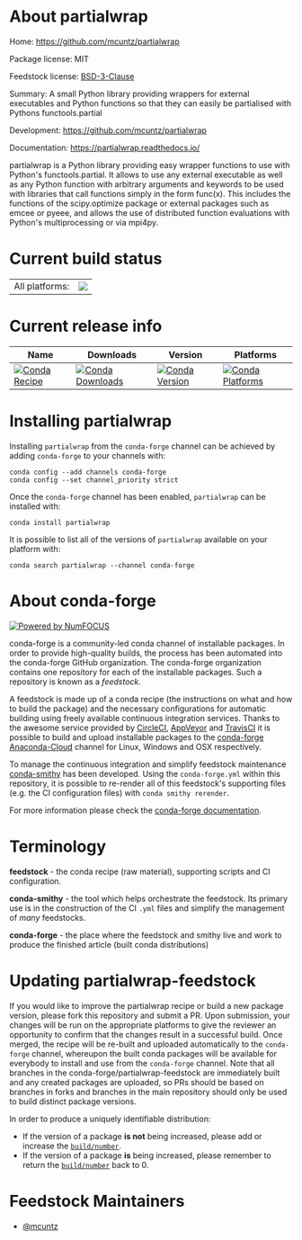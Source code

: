 About partialwrap
=================

Home: https://github.com/mcuntz/partialwrap

Package license: MIT

Feedstock license: [BSD-3-Clause](https://github.com/conda-forge/partialwrap-feedstock/blob/master/LICENSE.txt)

Summary: A small Python library providing wrappers for external executables and Python functions so that they can easily be partialised with Pythons functools.partial

Development: https://github.com/mcuntz/partialwrap

Documentation: https://partialwrap.readthedocs.io/

partialwrap is a Python library providing easy wrapper functions to use with
Python's functools.partial. It allows to use any external executable as well
as any Python function with arbitrary arguments and keywords to be used with
libraries that call functions simply in the form func(x). This includes the
functions of the scipy.optimize package or external packages such as emcee
or pyeee, and allows the use of distributed function evaluations with
Python's multiprocessing or via mpi4py.


Current build status
====================


<table><tr><td>All platforms:</td>
    <td>
      <a href="https://dev.azure.com/conda-forge/feedstock-builds/_build/latest?definitionId=14494&branchName=master">
        <img src="https://dev.azure.com/conda-forge/feedstock-builds/_apis/build/status/partialwrap-feedstock?branchName=master">
      </a>
    </td>
  </tr>
</table>

Current release info
====================

| Name | Downloads | Version | Platforms |
| --- | --- | --- | --- |
| [![Conda Recipe](https://img.shields.io/badge/recipe-partialwrap-green.svg)](https://anaconda.org/conda-forge/partialwrap) | [![Conda Downloads](https://img.shields.io/conda/dn/conda-forge/partialwrap.svg)](https://anaconda.org/conda-forge/partialwrap) | [![Conda Version](https://img.shields.io/conda/vn/conda-forge/partialwrap.svg)](https://anaconda.org/conda-forge/partialwrap) | [![Conda Platforms](https://img.shields.io/conda/pn/conda-forge/partialwrap.svg)](https://anaconda.org/conda-forge/partialwrap) |

Installing partialwrap
======================

Installing `partialwrap` from the `conda-forge` channel can be achieved by adding `conda-forge` to your channels with:

```
conda config --add channels conda-forge
conda config --set channel_priority strict
```

Once the `conda-forge` channel has been enabled, `partialwrap` can be installed with:

```
conda install partialwrap
```

It is possible to list all of the versions of `partialwrap` available on your platform with:

```
conda search partialwrap --channel conda-forge
```


About conda-forge
=================

[![Powered by
NumFOCUS](https://img.shields.io/badge/powered%20by-NumFOCUS-orange.svg?style=flat&colorA=E1523D&colorB=007D8A)](https://numfocus.org)

conda-forge is a community-led conda channel of installable packages.
In order to provide high-quality builds, the process has been automated into the
conda-forge GitHub organization. The conda-forge organization contains one repository
for each of the installable packages. Such a repository is known as a *feedstock*.

A feedstock is made up of a conda recipe (the instructions on what and how to build
the package) and the necessary configurations for automatic building using freely
available continuous integration services. Thanks to the awesome service provided by
[CircleCI](https://circleci.com/), [AppVeyor](https://www.appveyor.com/)
and [TravisCI](https://travis-ci.com/) it is possible to build and upload installable
packages to the [conda-forge](https://anaconda.org/conda-forge)
[Anaconda-Cloud](https://anaconda.org/) channel for Linux, Windows and OSX respectively.

To manage the continuous integration and simplify feedstock maintenance
[conda-smithy](https://github.com/conda-forge/conda-smithy) has been developed.
Using the ``conda-forge.yml`` within this repository, it is possible to re-render all of
this feedstock's supporting files (e.g. the CI configuration files) with ``conda smithy rerender``.

For more information please check the [conda-forge documentation](https://conda-forge.org/docs/).

Terminology
===========

**feedstock** - the conda recipe (raw material), supporting scripts and CI configuration.

**conda-smithy** - the tool which helps orchestrate the feedstock.
                   Its primary use is in the construction of the CI ``.yml`` files
                   and simplify the management of *many* feedstocks.

**conda-forge** - the place where the feedstock and smithy live and work to
                  produce the finished article (built conda distributions)


Updating partialwrap-feedstock
==============================

If you would like to improve the partialwrap recipe or build a new
package version, please fork this repository and submit a PR. Upon submission,
your changes will be run on the appropriate platforms to give the reviewer an
opportunity to confirm that the changes result in a successful build. Once
merged, the recipe will be re-built and uploaded automatically to the
`conda-forge` channel, whereupon the built conda packages will be available for
everybody to install and use from the `conda-forge` channel.
Note that all branches in the conda-forge/partialwrap-feedstock are
immediately built and any created packages are uploaded, so PRs should be based
on branches in forks and branches in the main repository should only be used to
build distinct package versions.

In order to produce a uniquely identifiable distribution:
 * If the version of a package **is not** being increased, please add or increase
   the [``build/number``](https://docs.conda.io/projects/conda-build/en/latest/resources/define-metadata.html#build-number-and-string).
 * If the version of a package **is** being increased, please remember to return
   the [``build/number``](https://docs.conda.io/projects/conda-build/en/latest/resources/define-metadata.html#build-number-and-string)
   back to 0.

Feedstock Maintainers
=====================

* [@mcuntz](https://github.com/mcuntz/)

